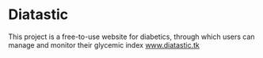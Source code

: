 # Diatastic
This project is a free-to-use website for diabetics, through which users can manage and monitor their glycemic index
www.diatastic.tk
